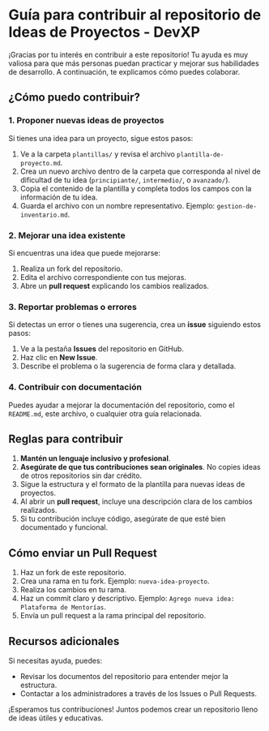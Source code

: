 # Guía para contribuir al repositorio de Ideas de Proyectos - DevXP

¡Gracias por tu interés en contribuir a este repositorio! Tu ayuda es muy valiosa para que más personas puedan practicar y mejorar sus habilidades de desarrollo. A continuación, te explicamos cómo puedes colaborar.

## ¿Cómo puedo contribuir?

### 1. Proponer nuevas ideas de proyectos
Si tienes una idea para un proyecto, sigue estos pasos:
1. Ve a la carpeta `plantillas/` y revisa el archivo `plantilla-de-proyecto.md`.
2. Crea un nuevo archivo dentro de la carpeta que corresponda al nivel de dificultad de tu idea (`principiante/`, `intermedio/`, o `avanzado/`).
3. Copia el contenido de la plantilla y completa todos los campos con la información de tu idea.
4. Guarda el archivo con un nombre representativo. Ejemplo: `gestion-de-inventario.md`.

### 2. Mejorar una idea existente
Si encuentras una idea que puede mejorarse:
1. Realiza un fork del repositorio.
2. Edita el archivo correspondiente con tus mejoras.
3. Abre un **pull request** explicando los cambios realizados.

### 3. Reportar problemas o errores
Si detectas un error o tienes una sugerencia, crea un **issue** siguiendo estos pasos:
1. Ve a la pestaña **Issues** del repositorio en GitHub.
2. Haz clic en **New Issue**.
3. Describe el problema o la sugerencia de forma clara y detallada.

### 4. Contribuir con documentación
Puedes ayudar a mejorar la documentación del repositorio, como el `README.md`, este archivo, o cualquier otra guía relacionada.

## Reglas para contribuir

1. **Mantén un lenguaje inclusivo y profesional**.
2. **Asegúrate de que tus contribuciones sean originales**. No copies ideas de otros repositorios sin dar crédito.
3. Sigue la estructura y el formato de la plantilla para nuevas ideas de proyectos.
4. Al abrir un **pull request**, incluye una descripción clara de los cambios realizados.
5. Si tu contribución incluye código, asegúrate de que esté bien documentado y funcional.

## Cómo enviar un Pull Request

1. Haz un fork de este repositorio.
2. Crea una rama en tu fork. Ejemplo: `nueva-idea-proyecto`.
3. Realiza los cambios en tu rama.
4. Haz un commit claro y descriptivo. Ejemplo: `Agrego nueva idea: Plataforma de Mentorías`.
5. Envía un pull request a la rama principal del repositorio.

## Recursos adicionales

Si necesitas ayuda, puedes:
- Revisar los documentos del repositorio para entender mejor la estructura.
- Contactar a los administradores a través de los Issues o Pull Requests.

¡Esperamos tus contribuciones! Juntos podemos crear un repositorio lleno de ideas útiles y educativas.
